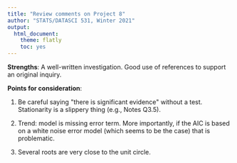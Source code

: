 ```yaml
---
title: "Review comments on Project 8"
author: "STATS/DATASCI 531, Winter 2021"
output:
  html_document:
    theme: flatly
    toc: yes
---
```


**Strengths**: A well-written investigation. Good use of references to support an original inquiry.


**Points for consideration**:

1. Be careful saying "there is significant evidence" without a test. Stationarity is a slippery thing (e.g., Notes Q3.5).

2. Trend: model is missing error term. More importantly, if the AIC is based on a white noise error model (which seems to be the case) that is problematic.

3. Several roots are very close to the unit circle.





